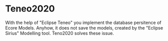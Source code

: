 # Teneo2020
With the help of "Eclipse Teneo" you implement the database persitence of Ecore Models. Anyhow, it does not save the models, created by the "Eclipse Sirius" Modelling tool. Teno2020 solves these issue.
